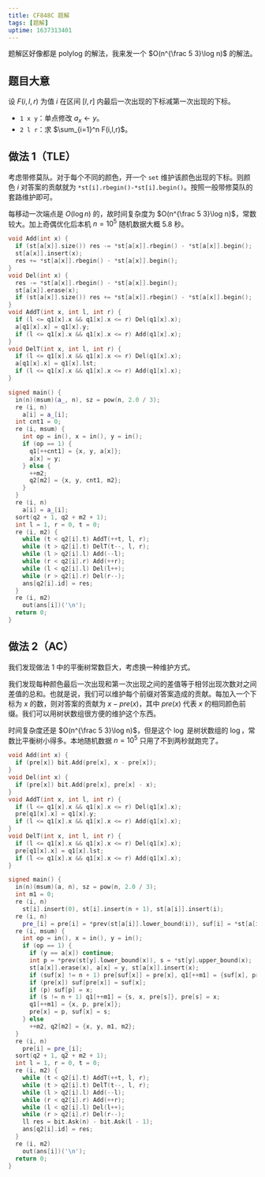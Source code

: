 ```yaml
---
title: CF848C 题解
tags: [题解]
uptime: 1637313401
---
```


题解区好像都是 polylog 的解法，我来发一个 $O(n^{\frac 5 3}\log n)$ 的解法。

## 题目大意

设 $F(i,l,r)$ 为值 $i$ 在区间 $[l,r]$ 内最后一次出现的下标减第一次出现的下标。

- `1 x y`：单点修改 $a_x \gets y$。
- `2 l r`：求 $\sum_{i=1}^n F(i,l,r)$。

## 做法 1（TLE）

考虑带修莫队。对于每个不同的颜色，开一个 `set` 维护该颜色出现的下标。则颜色 $i$ 对答案的贡献就为 `*st[i].rbegin()-*st[i].begin()`。按照一般带修莫队的套路维护即可。

每移动一次端点是 $O(\log n)$ 的，故时间复杂度为 $O(n^{\frac 5 3}\log n)$，常数较大。加上奇偶优化后本机 $n=10^5$ 随机数据大概 $5.8$ 秒。

```cpp
void Add(int x) {
  if (st[a[x]].size()) res -= *st[a[x]].rbegin() - *st[a[x]].begin();
  st[a[x]].insert(x);
  res += *st[a[x]].rbegin() - *st[a[x]].begin();
}
void Del(int x) {
  res -= *st[a[x]].rbegin() - *st[a[x]].begin();
  st[a[x]].erase(x);
  if (st[a[x]].size()) res += *st[a[x]].rbegin() - *st[a[x]].begin();
}
void AddT(int x, int l, int r) {
  if (l <= q1[x].x && q1[x].x <= r) Del(q1[x].x);
  a[q1[x].x] = q1[x].y;
  if (l <= q1[x].x && q1[x].x <= r) Add(q1[x].x);
}
void DelT(int x, int l, int r) {
  if (l <= q1[x].x && q1[x].x <= r) Del(q1[x].x);
  a[q1[x].x] = q1[x].lst;
  if (l <= q1[x].x && q1[x].x <= r) Add(q1[x].x);
}

signed main() {
  in(n)(msum)(a_, n), sz = pow(n, 2.0 / 3);
  re (i, n)
    a[i] = a_[i];
  int cnt1 = 0;
  re (i, msum) {
    int op = in(), x = in(), y = in();
    if (op == 1) {
      q1[++cnt1] = {x, y, a[x]};
      a[x] = y;
    } else {
      ++m2;
      q2[m2] = {x, y, cnt1, m2};
    }
  }
  re (i, n)
    a[i] = a_[i];
  sort(q2 + 1, q2 + m2 + 1);
  int l = 1, r = 0, t = 0;
  re (i, m2) {
    while (t < q2[i].t) AddT(++t, l, r);
    while (t > q2[i].t) DelT(t--, l, r);
    while (l > q2[i].l) Add(--l);
    while (r < q2[i].r) Add(++r);
    while (l < q2[i].l) Del(l++);
    while (r > q2[i].r) Del(r--);
    ans[q2[i].id] = res;
  }
  re (i, m2)
    out(ans[i])('\n');
  return 0;
}
```

## 做法 2（AC）

我们发现做法 1 中的平衡树常数巨大，考虑换一种维护方式。

我们发现每种颜色最后一次出现和第一次出现之间的差值等于相邻出现次数对之间差值的总和。也就是说，我们可以维护每个前缀对答案造成的贡献。每加入一个下标为 $x$ 的数，则对答案的贡献为 $x-pre(x)$，其中 $pre(x)$ 代表 $x$ 的相同颜色前缀。我们可以用树状数组很方便的维护这个东西。

时间复杂度还是 $O(n^{\frac 5 3}\log n)$，但是这个 $\log$ 是树状数组的 $\log$，常数比平衡树小得多。本地随机数据 $n=10^5$ 只用了不到两秒就跑完了。

```cpp
void Add(int x) {
  if (pre[x]) bit.Add(pre[x], x - pre[x]);
}
void Del(int x) {
  if (pre[x]) bit.Add(pre[x], pre[x] - x);
}
void AddT(int x, int l, int r) {
  if (l <= q1[x].x && q1[x].x <= r) Del(q1[x].x);
  pre[q1[x].x] = q1[x].y;
  if (l <= q1[x].x && q1[x].x <= r) Add(q1[x].x);
}
void DelT(int x, int l, int r) {
  if (l <= q1[x].x && q1[x].x <= r) Del(q1[x].x);
  pre[q1[x].x] = q1[x].lst;
  if (l <= q1[x].x && q1[x].x <= r) Add(q1[x].x);
}

signed main() {
  in(n)(msum)(a, n), sz = pow(n, 2.0 / 3);
  int m1 = 0;
  re (i, n)
    st[i].insert(0), st[i].insert(n + 1), st[a[i]].insert(i);
  re (i, n)
    pre_[i] = pre[i] = *prev(st[a[i]].lower_bound(i)), suf[i] = *st[a[i]].upper_bound(i);
  re (i, msum) {
    int op = in(), x = in(), y = in();
    if (op == 1) {
      if (y == a[x]) continue;
      int p = *prev(st[y].lower_bound(x)), s = *st[y].upper_bound(x);
      st[a[x]].erase(x), a[x] = y, st[a[x]].insert(x);
      if (suf[x] != n + 1) pre[suf[x]] = pre[x], q1[++m1] = {suf[x], pre[suf[x]], x};
      if (pre[x]) suf[pre[x]] = suf[x];
      if (p) suf[p] = x;
      if (s != n + 1) q1[++m1] = {s, x, pre[s]}, pre[s] = x;
      q1[++m1] = {x, p, pre[x]};
      pre[x] = p, suf[x] = s;
    } else
      ++m2, q2[m2] = {x, y, m1, m2};
  }
  re (i, n)
    pre[i] = pre_[i];
  sort(q2 + 1, q2 + m2 + 1);
  int l = 1, r = 0, t = 0;
  re (i, m2) {
    while (t < q2[i].t) AddT(++t, l, r);
    while (t > q2[i].t) DelT(t--, l, r);
    while (l > q2[i].l) Add(--l);
    while (r < q2[i].r) Add(++r);
    while (l < q2[i].l) Del(l++);
    while (r > q2[i].r) Del(r--);
    ll res = bit.Ask(n) - bit.Ask(l - 1);
    ans[q2[i].id] = res;
  }
  re (i, m2)
    out(ans[i])('\n');
  return 0;
}
```
